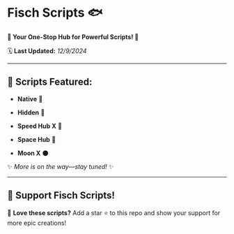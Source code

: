 # Fisch Scripts 🐟  
**🚀 Your One-Stop Hub for Powerful Scripts! 🚀**

🗓️ **Last Updated:** *12/9/2024*

---

## 📜 **Scripts Featured:**

- **Native** 🍃  

- **Hidden** 🌙  

- **Speed Hub X** 🏮  

- **Space Hub** 🌌  

- **Moon X** 🌑  

✨ *More is on the way—stay tuned!* ✨  

---

## 🌟 **Support Fisch Scripts!**  
🎯 **Love these scripts?** Add a star ⭐ to this repo and show your support for more epic creations!  

